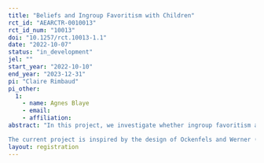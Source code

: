 ```yaml
---
title: "Beliefs and Ingroup Favoritism with Children"
rct_id: "AEARCTR-0010013"
rct_id_num: "10013"
doi: "10.1257/rct.10013-1.1"
date: "2022-10-07"
status: "in_development"
jel: ""
start_year: "2022-10-10"
end_year: "2023-12-31"
pi: "Claire Rimbaud"
pi_other:
  1:
    - name: Agnes Blaye
    - email: 
    - affiliation: 
abstract: "In this project, we investigate whether ingroup favoritism among children can be driven by guilt-aversion (Battigalli and Dufwenberg, 2007). A guilt-averse individual avoids disappointing others’ expectations. In a group context, if the decision-maker (DM) believes that ingroup members expect more pro-sociality from him than outgroup members, then the DM will discriminate in favor of ingroup members to fulfill their expectations (but not necessarily because he prefers them or because he believes it will lead to further benefit from him). Guth et al. (2009) were the first to show that guilt-aversion might be a driver of ingroup favoritism in adults (later replicated by Guala et al., 2013, and by Ockenfels and Werner, 2014).
The current project is inspired by the design of Ockenfels and Werner (2014). We intend to provide further evidence on the role of second-order beliefs in ingroup favoritism. However, our main contribution is derived from our non-traditional participants pool which is composed of school children from age 7 to 11 years old (in France). Previous research with children has often shown that ingroup favoritism increases with age (e.g., Aboud, 2003, Fehr, 2008; Guroglu et al., 2014; Yu et al., 2016). If our account on the role of guilt aversion is relevant, findings should reveal that ingroup bias is linked to the development of understanding of second-order beliefs and of social perspective-taking more generally. To test this hypothesis, we measure– not only donation behaviors – but also beliefs and theory-of-mind skills. "
layout: registration
---
```


